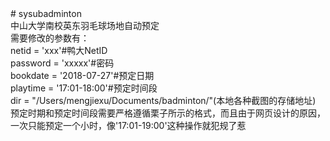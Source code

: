 <div># sysubadminton</div><div>中山大学南校英东羽毛球场地自动预定</div><div>需要修改的参数有：</div><div>netid = 'xxx'#鸭大NetID</div><div>password = 'xxxxx'#密码</div><div>bookdate = '2018-07-27'#预定日期</div><div>playtime = '17:01-18:00'#预定时间段</div><div>dir = "/Users/mengjiexu/Documents/badminton/"(本地各种截图的存储地址)</div><div>预定时期和预定时间段需要严格遵循栗子所示的格式，而且由于网页设计的原因，一次只能预定一个小时，像'17:01-19:00'这种操作就犯规了惹</div>
